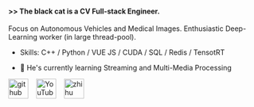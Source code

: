 #### >> The black cat is a CV Full-stack Engineer.
Focus on Autonomous Vehicles and Medical Images. 
Enthusiastic Deep-Learning worker (in large thread-pool).

 - Skills: C++ / Python / VUE JS / CUDA / SQL / Redis / TensotRT

- 🌱 He's currently learning Streaming and Multi-Media Processing 

[<img src='https://cdn.jsdelivr.net/npm/simple-icons@3.0.1/icons/github.svg' alt='github' margin='10px' height='40'>](https://github.com/https://github.com/dr413677671) &nbsp;&nbsp; [<img src='https://cdn.jsdelivr.net/npm/simple-icons@3.0.1/icons/youtube.svg' alt='YouTube' height='40'>](https://www.youtube.com/channel/https://www.youtube.com/@randuan9718/videos) &nbsp;&nbsp; [<img src='https://cdn.jsdelivr.net/npm/simple-icons@3.0.1/icons/zhihu.svg' alt='zhihu' height='40'>](https://www.zhihu.com/people/kumonoue)


<!--  [![Top Langs](https://github-readme-stats.vercel.app/api/top-langs/?username=https://github.com/dr413677671)](https://github.com/anuraghazra/github-readme-stats) -->
<!-- ![GitHub stats](https://github-readme-stats.vercel.app/api?username=dr413677671&show_icons=true&theme=buefy) -->


<!-- ![GitHub metrics](https://metrics.lecoq.io/https://github.com/dr413677671)   -->

<!-- ![Profile views](https://gpvc.arturio.dev/https://github.com/dr413677671)   -->
